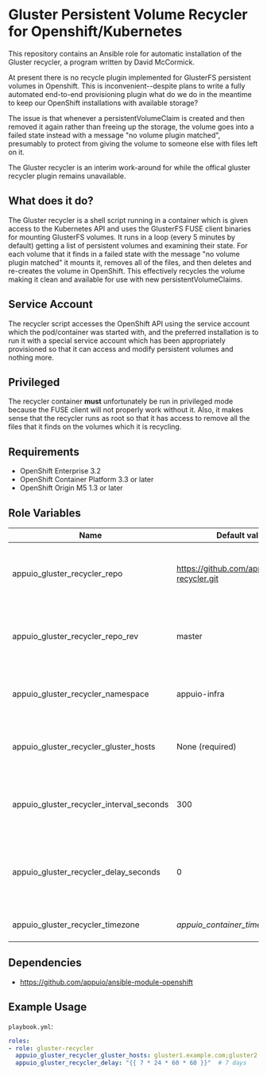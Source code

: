 # Gluster Persistent Volume Recycler for Openshift/Kubernetes

This repository contains an Ansible role for automatic installation of the
Gluster recycler, a program written by David McCormick.

At present there is no recycle plugin implemented for GlusterFS persistent
volumes in Openshift. This is inconvenient--despite plans to write a fully automated
end-to-end provisioning plugin what do we do in the meantime to keep our
OpenShift installations with available storage?

The issue is that whenever a persistentVolumeClaim is created and then removed
it again rather than freeing up the storage, the volume goes into a failed
state instead with a message "no volume plugin matched", presumably to protect
from giving the volume to someone else with files left on it.

The Gluster recycler is an interim work-around for while the offical gluster
recycler plugin remains unavailable.


## What does it do?

The Gluster recycler is a shell script running in a container which is given
access to the Kubernetes API and uses the GlusterFS FUSE client binaries for
mounting GlusterFS volumes. It runs in a loop (every 5 minutes by default)
getting a list of persistent volumes and examining their state. For each volume
that it finds in a failed state with the message "no volume plugin matched" it
mounts it, removes all of the files, and then deletes and re-creates the volume
in OpenShift. This effectively recycles the volume making it clean and
available for use with new persistentVolumeClaims.


## Service Account

The recycler script accesses the OpenShift API using the service account which
the pod/container was started with, and the preferred installation is to run it
with a special service account which has been appropriately provisioned so that
it can access and modify persistent volumes and nothing more.


## Privileged

The recycler container **must** unfortunately be run in privileged mode because
the FUSE client will not properly work without it. Also, it makes sense that
the recycler runs as root so that it has access to remove all the files that it
finds on the volumes which it is recycling.


## Requirements

* OpenShift Enterprise 3.2
* OpenShift Container Platform 3.3 or later
* OpenShift Origin M5 1.3 or later


## Role Variables

| Name                                     | Default value                                  | Description                                                          |
|------------------------------------------|------------------------------------------------|----------------------------------------------------------------------|
| appuio_gluster_recycler_repo             | https://github.com/appuio/gluster-recycler.git | Source repository to build the Gluster recycler from                 |
| appuio_gluster_recycler_repo_rev         | master                                         | Version of the Gluster recycler to build, i.e. Git ref of repo above |
| appuio_gluster_recycler_namespace        | appuio-infra                                   | Namespace to install Gluster recycler into                           |
| appuio_gluster_recycler_gluster_hosts    | None (required)                                | Semi-colon separated list of gluster hosts                           |
| appuio_gluster_recycler_interval_seconds | 300                                            | Time in seconds to wait between recycler runs                        |
| appuio_gluster_recycler_delay_seconds    | 0                                              | Time in seconds to wait before recycling a volume after it failed    |
| appuio_gluster_recycler_timezone         | *appuio_container_timezone*, UTC               | Timezone of the container                                            |


## Dependencies

* <https://github.com/appuio/ansible-module-openshift>


## Example Usage

`playbook.yml`:

```yaml
roles:
- role: gluster-recycler
  appuio_gluster_recycler_gluster_hosts: gluster1.example.com;gluster2.example.com
  appuio_gluster_recycler_delay: "{{ 7 * 24 * 60 * 60 }}"  # 7 days
```
